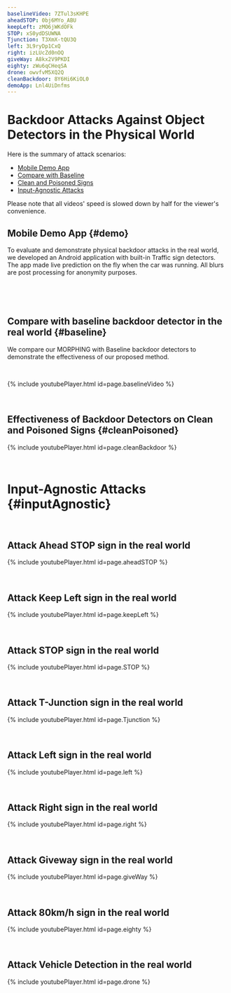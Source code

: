 ```yaml
---
baselineVideo: 7ZTul3sKHPE
aheadSTOP: 0bj6MYo_ABU
keepLeft: zMO6jWKdOFk
STOP: xS0ydDSUWNA 
Tjunction: T3XmX-tQU3Q
left: 3L9ryDp1CxQ
right: izLUcZd0nOQ
giveWay: A8kx2V9PKDI
eighty: zWu6qCHeqSA
drone: owvfvM5XQ2Q
cleanBackdoor: 8Y6Hi6KiOL0
demoApp: Lnl4UiDnfms
---
```



# Backdoor Attacks Against Object Detectors in the Physical World 


Here is the summary of attack scenarios:
- [Mobile Demo App](#demo)
- [Compare with Baseline](#baseline)
- [Clean and Poisoned Signs](#cleanPoisoned)
- [Input-Agnostic Attacks](#inputAgnostic)

Please note that all videos' speed is slowed down by half for the viewer's convenience. 


## Mobile Demo App {#demo}

To evaluate and demonstrate physical backdoor attacks in the real world, we developed an Android application with built-in Traffic sign detectors. 
The app made live prediction on the fly when the car was running. All blurs are post processing for anonymity purposes. 

&nbsp;

<!-- <a name="demoApp"></a> -->

&nbsp;&nbsp;

## Compare with baseline backdoor detector in the real world {#baseline}


We compare our MORPHING with Baseline backdoor detectors to demonstrate the effectiveness of our proposed method. 

&nbsp;

<a name="baselineVideoSec"></a>






{% include youtubePlayer.html id=page.baselineVideo %}

&nbsp;&nbsp;

## Effectiveness of Backdoor Detectors on Clean and Poisoned Signs {#cleanPoisoned}

<a name="cleanBackdoorSec"></a>

{% include youtubePlayer.html id=page.cleanBackdoor %}

&nbsp;&nbsp;


# Input-Agnostic Attacks {#inputAgnostic}
&nbsp;
## Attack Ahead STOP sign in the real world

<a name="aheadSTOPSec"></a>

{% include youtubePlayer.html id=page.aheadSTOP %}

&nbsp;&nbsp;

## Attack Keep Left sign in the real world

<a name="aheadSTOPSec"></a>

{% include youtubePlayer.html id=page.keepLeft %}

&nbsp;&nbsp;

## Attack STOP sign in the real world

<a name="STOPSec"></a>

{% include youtubePlayer.html id=page.STOP %}

&nbsp;&nbsp;

## Attack T-Junction sign in the real world

<a name="TjunctionSec"></a>

{% include youtubePlayer.html id=page.Tjunction %}

&nbsp;&nbsp;

## Attack Left sign in the real world

<a name="leftSec"></a>

{% include youtubePlayer.html id=page.left %}

&nbsp;&nbsp;

## Attack Right sign in the real world

<a name="rightSec"></a>

{% include youtubePlayer.html id=page.right %}

&nbsp;&nbsp;

## Attack Giveway sign in the real world

<a name="giveWaySec"></a>

{% include youtubePlayer.html id=page.giveWay %}

&nbsp;&nbsp;

## Attack 80km/h sign in the real world

<a name="eightySec"></a>

{% include youtubePlayer.html id=page.eighty %}

&nbsp;&nbsp;

## Attack Vehicle Detection in the real world

<a name="droneSec"></a>

{% include youtubePlayer.html id=page.drone %}
